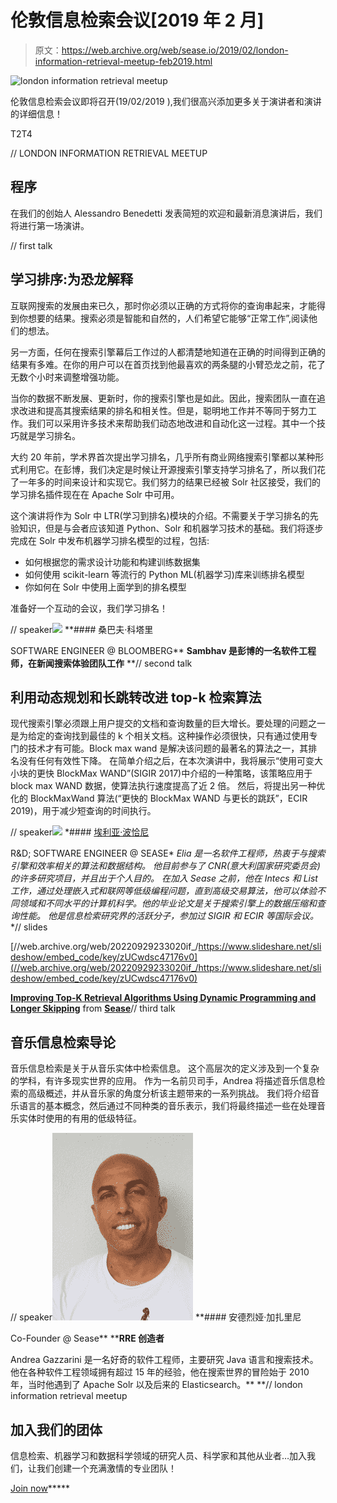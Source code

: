 # 伦敦信息检索会议[2019 年 2 月]

> 原文：<https://web.archive.org/web/sease.io/2019/02/london-information-retrieval-meetup-feb2019.html>

![london information retrieval meetup](img/a765fb7f284bce6442b0cff0d9cf0176.png)

伦敦信息检索会议即将召开(19/02/2019 ),我们很高兴添加更多关于演讲者和演讲的详细信息！

T2T4

// LONDON INFORMATION RETRIEVAL MEETUP

## 程序

在我们的创始人 Alessandro Benedetti 发表简短的欢迎和最新消息演讲后，我们将进行第一场演讲。

// first talk

## 学习排序:为恐龙解释

互联网搜索的发展由来已久，那时你必须以正确的方式将你的查询串起来，才能得到你想要的结果。搜索必须是智能和自然的，人们希望它能够“正常工作”,阅读他们的想法。

另一方面，任何在搜索引擎幕后工作过的人都清楚地知道在正确的时间得到正确的结果有多难。在你的用户可以在首页找到他最喜欢的两条腿的小臂恐龙之前，花了无数个小时来调整增强功能。

当你的数据不断发展、更新时，你的搜索引擎也是如此。因此，搜索团队一直在追求改进和提高其搜索结果的排名和相关性。但是，聪明地工作并不等同于努力工作。我们可以采用许多技术来帮助我们动态地改进和自动化这一过程。其中一个技巧就是学习排名。

大约 20 年前，学术界首次提出学习排名，几乎所有商业网络搜索引擎都以某种形式利用它。在彭博，我们决定是时候让开源搜索引擎支持学习排名了，所以我们花了一年多的时间来设计和实现它。我们努力的结果已经被 Solr 社区接受，我们的学习排名插件现在在 Apache Solr 中可用。

这个演讲将作为 Solr 中 LTR(学习到排名)模块的介绍。不需要关于学习排名的先验知识，但是与会者应该知道 Python、Solr 和机器学习技术的基础。我们将逐步完成在 Solr 中发布机器学习排名模型的过程，包括:

*   如何根据您的需求设计功能和构建训练数据集
*   如何使用 scikit-learn 等流行的 Python ML(机器学习)库来训练排名模型
*   你如何在 Solr 中使用上面学到的排名模型

准备好一个互动的会议，我们学习排名！

// speaker![](img/699d82f1c3b03073486ff5e7c95a24db.png)[](https://web.archive.org/web/20220929233020/https://twitter.com/_sambhavkothari)*[](https://web.archive.org/web/20220929233020/https://linkedin.com/in/sambhav-kothari)* **#### 桑巴夫·科塔里

SOFTWARE ENGINEER @ BLOOMBERG** **Sambhav 是彭博的一名软件工程师，在新闻搜索体验团队工作** **// second talk

## 利用动态规划和长跳转改进 top-k 检索算法

现代搜索引擎必须跟上用户提交的文档和查询数量的巨大增长。要处理的问题之一是为给定的查询找到最佳的 k 个相关文档。这种操作必须很快，只有通过使用专门的技术才有可能。Block max wand 是解决该问题的最著名的算法之一，其排名没有任何有效性下降。
在简单介绍之后，在本次演讲中，我将展示“使用可变大小块的更快 BlockMax WAND”(SIGIR 2017)中介绍的一种策略，该策略应用于 block max WAND 数据，使算法执行速度提高了近 2 倍。
然后，将提出另一种优化的 BlockMaxWand 算法(“更快的 BlockMax WAND 与更长的跳跃”，ECIR 2019)，用于减少短查询的时间执行。

// speaker![](img/f0f9e5de3eb499a17e6eeca3f3fb01b4.png)[](https://web.archive.org/web/20220929233020/https://www.linkedin.com/in/elia-porciani-89730866/) *#### [埃利亚·波恰尼](https://web.archive.org/web/20220929233020/https://sease.io/elia-porciani)

R&D; SOFTWARE ENGINEER @ SEASE* *Elia 是一名软件工程师，热衷于与搜索引擎和效率相关的算法和数据结构。
他目前参与了 CNR(意大利国家研究委员会)的许多研究项目，并且出于个人目的。
在加入 Sease 之前，他在 Intecs 和 List 工作，通过处理嵌入式和联网等低级编程问题，直到高级交易算法，他可以体验不同领域和不同水平的计算机科学。他的毕业论文是关于搜索引擎上的数据压缩和查询性能。
他是信息检索研究界的活跃分子，参加过 SIGIR 和 ECIR 等国际会议。* *// slides

[//web.archive.org/web/20220929233020if_/https://www.slideshare.net/slideshow/embed_code/key/zUCwdsc47176v0](//web.archive.org/web/20220929233020if_/https://www.slideshare.net/slideshow/embed_code/key/zUCwdsc47176v0)

**[Improving Top-K Retrieval Algorithms Using Dynamic Programming and Longer Skipping](//web.archive.org/web/20220929233020/https://www.slideshare.net/SeaseLtd/improving-topk-retrieval-algorithms-using-dynamic-programming-and-longer-skipping "Improving Top-K Retrieval Algorithms Using Dynamic Programming and Longer Skipping")** from **[Sease](https://web.archive.org/web/20220929233020/https://www.slideshare.net/SeaseLtd)**// third talk

## 音乐信息检索导论

音乐信息检索是关于从音乐实体中检索信息。
这个高层次的定义涉及到一个复杂的学科，有许多现实世界的应用。
作为一名前贝司手，Andrea 将描述音乐信息检索的高级概述，并从音乐家的角度分析该主题带来的一系列挑战。
我们将介绍音乐语言的基本概念，然后通过不同种类的音乐表示，我们将最终描述一些在处理音乐实体时使用的有用的低级特征。

// speaker![](img/5b722011ae59fd7bd3c5cd6943dbb1e4.png)[](https://web.archive.org/web/20220929233020/https://twitter.com/agazzarini)*[](https://web.archive.org/web/20220929233020/https://www.linkedin.com/in/andreagazzarini/)* **#### 安德烈娅·加扎里尼

Co-Founder @ Sease**  ****RRE 创造者**

Andrea Gazzarini 是一名好奇的软件工程师，主要研究 Java 语言和搜索技术。他在各种软件工程领域拥有超过 15 年的经验，他在搜索世界的冒险始于 2010 年，当时他遇到了 Apache Solr 以及后来的 Elasticsearch。** **// london information retrieval meetup

## 加入我们的团体

信息检索、机器学习和数据科学领域的研究人员、科学家和其他从业者…加入我们，让我们创建一个充满激情的专业团队！

[Join now](https://web.archive.org/web/20220929233020/https://www.meetup.com/London-Information-Retrieval-Meetup-Group)*****